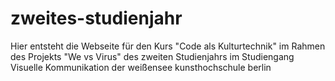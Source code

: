 # zweites-studienjahr

Hier entsteht die Webseite für den Kurs "Code als Kulturtechnik" im Rahmen des Projekts "We vs Virus" des zweiten Studienjahrs im Studiengang Visuelle Kommunikation der weißensee kunsthochschule berlin